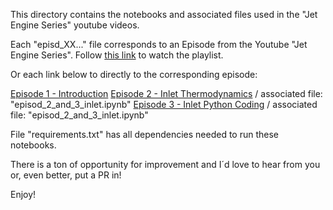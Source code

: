 This directory contains the notebooks and associated files used in the "Jet Engine Series" youtube videos.

Each "episd_XX..." file corresponds to an Episode from the Youtube "Jet Engine Series". Follow [this link](https://www.youtube.com/playlist?list=PLqJt-rNo8TZ1xsSCPdGWtEa3xt1FofOMB) to watch the playlist.

Or each link below to directly to the corresponding episode:

[Episode 1 - Introduction](https://youtu.be/IMNes24UqRY)
[Episode 2 - Inlet Thermodynamics](https://youtu.be/iLavJ4gXf-Q) / associated file: "episod_2_and_3_inlet.ipynb"
[Episode 3 - Inlet Python Coding](https://youtu.be/JwqbVP5fAMQ) / associated file: "episod_2_and_3_inlet.ipynb"

File "requirements.txt" has all dependencies needed to run these notebooks.

There is a ton of opportunity for improvement and I´d love to hear from you or, even better, put a PR in!

Enjoy!
